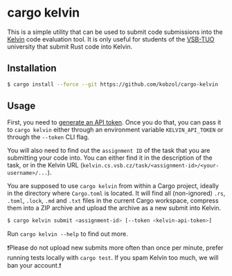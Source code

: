 # cargo kelvin
This is a simple utility that can be used to submit code submissions into the [Kelvin](https://github.com/mrlvsb/kelvin)
code evaluation tool. It is only useful for students of the [VSB-TUO](https://www.vsb.cz/en) university that submit Rust
code into Kelvin.

## Installation

```bash
$ cargo install --force --git https://github.com/kobzol/cargo-kelvin
```

## Usage
First, you need to [generate an API token](https://kelvin.cs.vsb.cz/api_token). Once you do that, you can pass it to
`cargo kelvin` either through an environment variable `KELVIN_API_TOKEN` or through the `--token` CLI flag.

You will also need to find out the `assignment ID` of the task that you are submitting your code into. You can either
find
it in the description of the task, or in the Kelvin URL (`kelvin.cs.vsb.cz/task/<assignment-id>/<your-username>/...`).

You are supposed to use `cargo kelvin` from within a Cargo project, ideally in the directory where `Cargo.toml` is
located.
It will find all (non-ignored) `.rs`, `.toml`, `.lock`, `.md` and `.txt` files in the current Cargo workspace, compress them into a ZIP archive
and upload the archive as a new submit into Kelvin.

```bash
$ cargo kelvin submit <assignment-id> [--token <kelvin-api-token>]
```

Run `cargo kelvin --help` to find out more.

❗Please do not upload new submits more often than once per minute, prefer running tests locally with `cargo test`. If you
spam Kelvin too much, we will ban your account.❗
